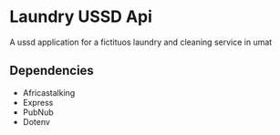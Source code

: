 # Laundry USSD Api

A ussd application for a fictituos laundry and cleaning service in umat

## Dependencies

* Africastalking
* Express
* PubNub
* Dotenv